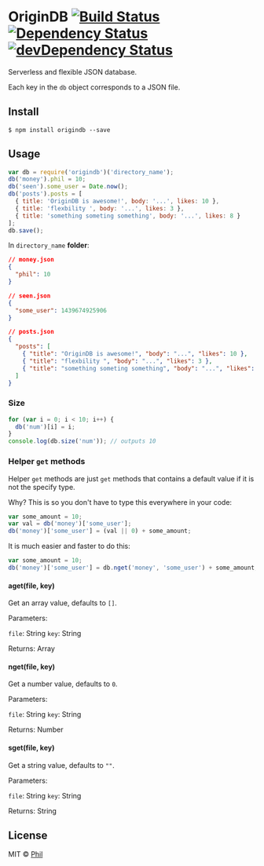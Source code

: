 # OriginDB [![Build Status](https://travis-ci.org/CreaturePhil/OriginDB.svg?branch=master)](https://travis-ci.org/CreaturePhil/OriginDB) [![Dependency Status](https://david-dm.org/creaturephil/OriginDB.svg)](https://david-dm.org/creaturephil/OriginDB) [![devDependency Status](https://david-dm.org/creaturephil/OriginDB/dev-status.svg)](https://david-dm.org/creaturephil/OriginDB#info=devDependencies)

Serverless and flexible JSON database.

Each key in the `db` object corresponds to a JSON file.

## Install

```
$ npm install origindb --save
```

## Usage

```js
var db = require('origindb')('directory_name');
db('money').phil = 10;
db('seen').some_user = Date.now();
db('posts').posts = [
  { title: 'OriginDB is awesome!', body: '...', likes: 10 },
  { title: 'flexbility ', body: '...', likes: 3 },
  { title: 'something someting something', body: '...', likes: 8 }
];
db.save();
```

In `directory_name` **folder**:

```json
// money.json
{
  "phil": 10
}

// seen.json
{
  "some_user": 1439674925906
}

// posts.json
{
  "posts": [
    { "title": "OriginDB is awesome!", "body": "...", "likes": 10 },
    { "title": "flexbility ", "body": "...", "likes": 3 },
    { "title": "something someting something", "body": "...", "likes": 8 }
  ]
}
```

### Size

```js
for (var i = 0; i < 10; i++) {
  db('num')[i] = i;
}
console.log(db.size('num')); // outputs 10
```

### Helper `get` methods

Helper `get` methods are just `get` methods that contains a default value
if it is not the specify type.

Why? This is so you don't have to type this everywhere in your code:

```js
var some_amount = 10;
var val = db('money')['some_user'];
db('money')['some_user'] = (val || 0) + some_amount;
```

It is much easier and faster to do this:

```js
var some_amount = 10;
db('money')['some_user'] = db.nget('money', 'some_user') + some_amount;
```

#### aget(file, key)

Get an array value, defaults to `[]`.

Parameters:

`file`: String
`key`: String

Returns: Array

#### nget(file, key)

Get a number value, defaults to `0`.

Parameters:

`file`: String
`key`: String

Returns: Number

#### sget(file, key)

Get a string value, defaults to `""`.

Parameters:

`file`: String
`key`: String

Returns: String

## License

MIT © [Phil](http://creaturephil.github.io)
